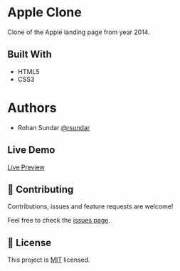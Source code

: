 # Apple Clone

Clone of the Apple landing page from year 2014.

## Built With
+ HTML5
+ CSS3

# Authors
+ Rohan Sundar [@rsundar](https://www.github.com/rsundar)

## Live Demo  

[Live Preview](https://htmlpreview.github.io/?https://github.com/rsundar/Apple-clone/blob/dev-branch/index.html)


## 🤝 Contributing

Contributions, issues and feature requests are welcome!

Feel free to check the [issues page](issues/).

## 📝 License

This project is [MIT](lic.url) licensed.
